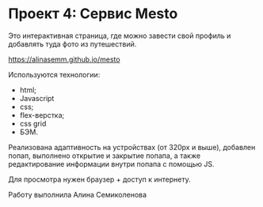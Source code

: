 # Проект 4: Сервис Mesto

Это интерактивная страница, где можно завести свой профиль и добавлять туда фото из путешествий.

https://alinasemm.github.io/mesto

Используются технологии: 
- html;
- Javascript
- css;
- flex-верстка;
- css grid
- БЭМ.

Реализована адаптивность на устройствах (от 320px и выше), добавлен попап, выполнено открытие и закрытие попапа, а также редактирование информации внутри попапа с помощью JS.

Для просмотра нужен браузер + доступ к интернету.

Работу выполнила Алина Семиколенова
